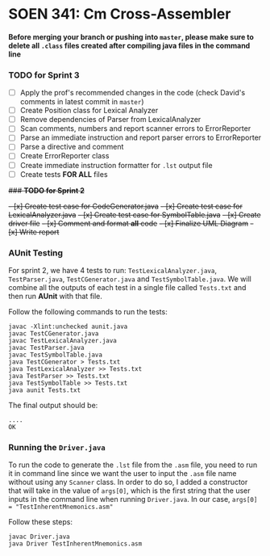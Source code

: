 
# SOEN 341: Cm Cross-Assembler

#### Before merging your branch or pushing into `master`, please make sure to delete all `.class` files created after compiling java files in the command line

### **TODO for Sprint 3**

- [ ] Apply the prof's recommended changes in the code (check David's comments in latest commit in `master`)
- [ ] Create Position class for Lexical Analyzer
- [ ] Remove dependencies of Parser from LexicalAnalyzer
- [ ] Scan comments, numbers and report scanner errors to ErrorReporter
- [ ] Parse an immediate instruction and report parser errors to ErrorReporter
- [ ] Parse a directive and comment
- [ ] Create ErrorReporter class
- [ ] Create immediate instruction formatter for `.lst` output file
- [ ] Create tests **FOR ALL** files

~~### **TODO for Sprint 2**~~

~~- [x]  Create test case for CodeGenerator.java~~
~~- [x]  Create test case for LexicalAnalyzer.java~~
~~- [x]  Create test case for SymbolTable.java~~
~~- [x] Create driver file~~
~~- [x] Comment and format **all** code~~
~~- [x] Finalize UML Diagram~~
~~- [x] Write report~~


### **AUnit Testing**  

For sprint 2, we have 4 tests to run: `TestLexicalAnalyzer.java`, `TestParser.java`, `TestCGenerator.java` and `TestSymbolTable.java`.
We will combine all the outputs of each test in a single file called `Tests.txt` and then run **AUnit** with that file.

Follow the following commands to run the tests: 

```
javac -Xlint:unchecked aunit.java
javac TestCGenerator.java
javac TestLexicalAnalyzer.java 
javac TestParser.java 
javac TestSymbolTable.java 
java TestCGenerator > Tests.txt
java TestLexicalAnalyzer >> Tests.txt 
java TestParser >> Tests.txt 
java TestSymbolTable >> Tests.txt
java aunit Tests.txt
```

The final output should be:

```
....
OK
```

### Running the `Driver.java`
To run the code to generate the `.lst` file from the `.asm` file, you need to run it in command line since we want the user to input the `.asm` file name
without using any `Scanner` class. In order to do so, I added a constructor that will take in the value of `args[0]`, which is the first string that the user inputs in the command line when running `Driver.java`. In our case, `args[0] = "TestInherentMnemonics.asm"`

Follow these steps:

```
javac Driver.java
java Driver TestInherentMnemonics.asm
```
